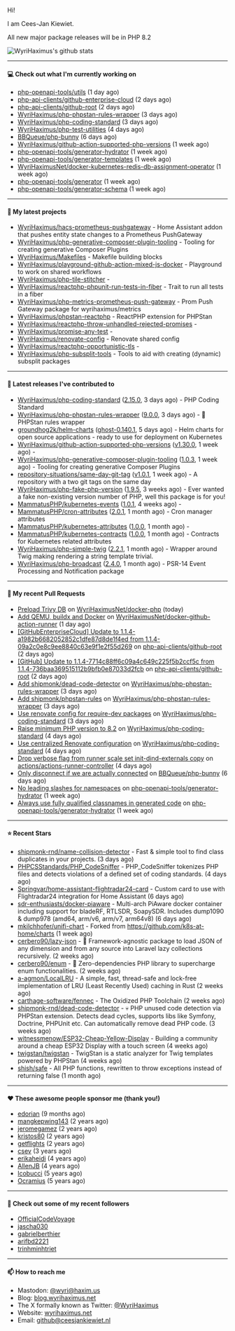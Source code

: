 Hi!

I am Cees-Jan Kiewiet.

All new major package releases will be in PHP 8.2

![WyriHaximus's github stats](https://github-readme-stats.vercel.app/api?username=WyriHaximus&show_icons=true)

---

#### 💻 Check out what I'm currently working on

- [php-openapi-tools/utils](https://github.com/php-openapi-tools/utils) (1 day ago)
- [php-api-clients/github-enterprise-cloud](https://github.com/php-api-clients/github-enterprise-cloud) (2 days ago)
- [php-api-clients/github-root](https://github.com/php-api-clients/github-root) (2 days ago)
- [WyriHaximus/php-phpstan-rules-wrapper](https://github.com/WyriHaximus/php-phpstan-rules-wrapper) (3 days ago)
- [WyriHaximus/php-coding-standard](https://github.com/WyriHaximus/php-coding-standard) (3 days ago)
- [WyriHaximus/php-test-utilities](https://github.com/WyriHaximus/php-test-utilities) (4 days ago)
- [BBQueue/php-bunny](https://github.com/BBQueue/php-bunny) (6 days ago)
- [WyriHaximus/github-action-supported-php-versions](https://github.com/WyriHaximus/github-action-supported-php-versions) (1 week ago)
- [php-openapi-tools/generator-hydrator](https://github.com/php-openapi-tools/generator-hydrator) (1 week ago)
- [php-openapi-tools/generator-templates](https://github.com/php-openapi-tools/generator-templates) (1 week ago)
- [WyriHaximusNet/docker-kubernetes-redis-db-assignment-operator](https://github.com/WyriHaximusNet/docker-kubernetes-redis-db-assignment-operator) (1 week ago)
- [php-openapi-tools/generator](https://github.com/php-openapi-tools/generator) (1 week ago)
- [php-openapi-tools/generator-schema](https://github.com/php-openapi-tools/generator-schema) (1 week ago)

---

#### 🌱 My latest projects

- [WyriHaximus/hacs-prometheus-pushgateway](https://github.com/WyriHaximus/hacs-prometheus-pushgateway) - Home Assistant addon that pushes entity state changes to a Prometheus PushGateway
- [WyriHaximus/php-generative-composer-plugin-tooling](https://github.com/WyriHaximus/php-generative-composer-plugin-tooling) - Tooling for creating generative Composer Plugins
- [WyriHaximus/Makefiles](https://github.com/WyriHaximus/Makefiles) - Makefile building blocks
- [WyriHaximus/playground-github-action-mixed-js-docker](https://github.com/WyriHaximus/playground-github-action-mixed-js-docker) - Playground to work on shared workflows
- [WyriHaximus/php-tile-stitcher](https://github.com/WyriHaximus/php-tile-stitcher) - 
- [WyriHaximus/reactphp-phpunit-run-tests-in-fiber](https://github.com/WyriHaximus/reactphp-phpunit-run-tests-in-fiber) - Trait to run all tests in a fiber
- [WyriHaximus/php-metrics-prometheus-push-gateway](https://github.com/WyriHaximus/php-metrics-prometheus-push-gateway) - Prom Push Gateway package for wyrihaximus/metrics
- [WyriHaximus/phpstan-reactphp](https://github.com/WyriHaximus/phpstan-reactphp) - ReactPHP extension for PHPStan
- [WyriHaximus/reactphp-throw-unhandled-rejected-promises](https://github.com/WyriHaximus/reactphp-throw-unhandled-rejected-promises) - 
- [WyriHaximus/promise-any-test](https://github.com/WyriHaximus/promise-any-test) - 
- [WyriHaximus/renovate-config](https://github.com/WyriHaximus/renovate-config) - Renovate shared config
- [WyriHaximus/reactphp-opportunistic-tls](https://github.com/WyriHaximus/reactphp-opportunistic-tls) - 
- [WyriHaximus/php-subsplit-tools](https://github.com/WyriHaximus/php-subsplit-tools) - Tools to aid with creating (dynamic) subsplit packages

---

#### 🔭 Latest releases I've contributed to

- [WyriHaximus/php-coding-standard](https://github.com/WyriHaximus/php-coding-standard) ([2.15.0](https://github.com/WyriHaximus/php-coding-standard/releases/tag/2.15.0), 3 days ago) - PHP Coding Standard
- [WyriHaximus/php-phpstan-rules-wrapper](https://github.com/WyriHaximus/php-phpstan-rules-wrapper) ([9.0.0](https://github.com/WyriHaximus/php-phpstan-rules-wrapper/releases/tag/9.0.0), 3 days ago) - 🌯 PHPStan rules wrapper
- [groundhog2k/helm-charts](https://github.com/groundhog2k/helm-charts) ([ghost-0.140.1](https://github.com/groundhog2k/helm-charts/releases/tag/ghost-0.140.1), 5 days ago) - Helm charts for open source applications - ready to use for deployment on Kubernetes
- [WyriHaximus/github-action-supported-php-versions](https://github.com/WyriHaximus/github-action-supported-php-versions) ([v1.30.0](https://github.com/WyriHaximus/github-action-supported-php-versions/releases/tag/v1.30.0), 1 week ago) - 
- [WyriHaximus/php-generative-composer-plugin-tooling](https://github.com/WyriHaximus/php-generative-composer-plugin-tooling) ([1.0.3](https://github.com/WyriHaximus/php-generative-composer-plugin-tooling/releases/tag/1.0.3), 1 week ago) - Tooling for creating generative Composer Plugins
- [repository-situations/same-day-git-tag](https://github.com/repository-situations/same-day-git-tag) ([v1.0.1](https://github.com/repository-situations/same-day-git-tag/releases/tag/v1.0.1), 1 week ago) - A repository with a two git tags on the same day
- [WyriHaximus/php-fake-php-version](https://github.com/WyriHaximus/php-fake-php-version) ([1.9.5](https://github.com/WyriHaximus/php-fake-php-version/releases/tag/1.9.5), 3 weeks ago) - Ever wanted a fake non-existing version number of PHP, well this package is for you!
- [MammatusPHP/kubernetes-events](https://github.com/MammatusPHP/kubernetes-events) ([1.0.1](https://github.com/MammatusPHP/kubernetes-events/releases/tag/1.0.1), 4 weeks ago) - 
- [MammatusPHP/cron-attributes](https://github.com/MammatusPHP/cron-attributes) ([2.0.1](https://github.com/MammatusPHP/cron-attributes/releases/tag/2.0.1), 1 month ago) - Cron manager attributes
- [MammatusPHP/kubernetes-attributes](https://github.com/MammatusPHP/kubernetes-attributes) ([1.0.0](https://github.com/MammatusPHP/kubernetes-attributes/releases/tag/1.0.0), 1 month ago) - 
- [MammatusPHP/kubernetes-contracts](https://github.com/MammatusPHP/kubernetes-contracts) ([1.0.0](https://github.com/MammatusPHP/kubernetes-contracts/releases/tag/1.0.0), 1 month ago) - Contracts for Kubernetes related attributes
- [WyriHaximus/php-simple-twig](https://github.com/WyriHaximus/php-simple-twig) ([2.2.1](https://github.com/WyriHaximus/php-simple-twig/releases/tag/2.2.1), 1 month ago) - Wrapper around Twig making rendering a string template trivial.
- [WyriHaximus/php-broadcast](https://github.com/WyriHaximus/php-broadcast) ([2.4.0](https://github.com/WyriHaximus/php-broadcast/releases/tag/2.4.0), 1 month ago) - PSR-14 Event Processing and Notification package

---

#### 🔨 My recent Pull Requests

- [Preload Trivy DB](https://github.com/WyriHaximusNet/docker-php/pull/253) on [WyriHaximusNet/docker-php](https://github.com/WyriHaximusNet/docker-php) (today)
- [Add QEMU, buildx and Docker](https://github.com/WyriHaximusNet/docker-github-action-runner/pull/19) on [WyriHaximusNet/docker-github-action-runner](https://github.com/WyriHaximusNet/docker-github-action-runner) (1 day ago)
- [[GitHubEnterpriseCloud] Update to 1.1.4-a1982b6682052852c1dfe87d8de1f4ed from 1.1.4-09a2c0e8c9ee8840c63e9f1e2f55d269](https://github.com/php-api-clients/github-root/pull/1355) on [php-api-clients/github-root](https://github.com/php-api-clients/github-root) (2 days ago)
- [[GitHub] Update to 1.1.4-7714c88ff6c09a4c649c225f5b2ccf5c from 1.1.4-736baa369515112b9bfb0e87033d2fcb](https://github.com/php-api-clients/github-root/pull/1354) on [php-api-clients/github-root](https://github.com/php-api-clients/github-root) (2 days ago)
- [Add shipmonk/dead-code-detector](https://github.com/WyriHaximus/php-phpstan-rules-wrapper/pull/139) on [WyriHaximus/php-phpstan-rules-wrapper](https://github.com/WyriHaximus/php-phpstan-rules-wrapper) (3 days ago)
- [Add shipmonk/phpstan-rules](https://github.com/WyriHaximus/php-phpstan-rules-wrapper/pull/138) on [WyriHaximus/php-phpstan-rules-wrapper](https://github.com/WyriHaximus/php-phpstan-rules-wrapper) (3 days ago)
- [Use renovate config for require-dev packages](https://github.com/WyriHaximus/php-coding-standard/pull/55) on [WyriHaximus/php-coding-standard](https://github.com/WyriHaximus/php-coding-standard) (3 days ago)
- [Raise minimum PHP version to 8.2](https://github.com/WyriHaximus/php-coding-standard/pull/54) on [WyriHaximus/php-coding-standard](https://github.com/WyriHaximus/php-coding-standard) (4 days ago)
- [Use centralized Renovate configuration](https://github.com/WyriHaximus/php-coding-standard/pull/53) on [WyriHaximus/php-coding-standard](https://github.com/WyriHaximus/php-coding-standard) (4 days ago)
- [Drop verbose flag from runner scale set init-dind-externals copy](https://github.com/actions/actions-runner-controller/pull/3805) on [actions/actions-runner-controller](https://github.com/actions/actions-runner-controller) (4 days ago)
- [Only disconnect if we are actually connected](https://github.com/BBQueue/php-bunny/pull/5) on [BBQueue/php-bunny](https://github.com/BBQueue/php-bunny) (6 days ago)
- [No leading slashes for namespaces](https://github.com/php-openapi-tools/generator-hydrator/pull/4) on [php-openapi-tools/generator-hydrator](https://github.com/php-openapi-tools/generator-hydrator) (1 week ago)
- [Always use fully qualified classnames in generated code](https://github.com/php-openapi-tools/generator-hydrator/pull/3) on [php-openapi-tools/generator-hydrator](https://github.com/php-openapi-tools/generator-hydrator) (1 week ago)

---

#### ⭐ Recent Stars

- [shipmonk-rnd/name-collision-detector](https://github.com/shipmonk-rnd/name-collision-detector) - Fast &amp; simple tool to find class duplicates in your projects. (3 days ago)
- [PHPCSStandards/PHP_CodeSniffer](https://github.com/PHPCSStandards/PHP_CodeSniffer) - PHP_CodeSniffer tokenizes PHP files and detects violations of a defined set of coding standards. (4 days ago)
- [Springvar/home-assistant-flightradar24-card](https://github.com/Springvar/home-assistant-flightradar24-card) - Custom card to use with Flightradar24 integration for Home Assistant (6 days ago)
- [sdr-enthusiasts/docker-piaware](https://github.com/sdr-enthusiasts/docker-piaware) - Multi-arch PiAware docker container including support for bladeRF, RTLSDR, SoapySDR. Includes dump1090 &amp; dump978 (amd64, arm/v6, arm/v7, arm64v8) (6 days ago)
- [mkilchhofer/unifi-chart](https://github.com/mkilchhofer/unifi-chart) - Forked from https://github.com/k8s-at-home/charts (1 week ago)
- [cerbero90/lazy-json](https://github.com/cerbero90/lazy-json) - 🐼 Framework-agnostic package to load JSON of any dimension and from any source into Laravel lazy collections recursively. (2 weeks ago)
- [cerbero90/enum](https://github.com/cerbero90/enum) - 🎲 Zero-dependencies PHP library to supercharge enum functionalities. (2 weeks ago)
- [a-agmon/LocalLRU](https://github.com/a-agmon/LocalLRU) - A simple, fast, thread-safe and lock-free implementation of LRU (Least Recently Used) caching in Rust (2 weeks ago)
- [carthage-software/fennec](https://github.com/carthage-software/fennec) - The Oxidized PHP Toolchain (2 weeks ago)
- [shipmonk-rnd/dead-code-detector](https://github.com/shipmonk-rnd/dead-code-detector) - 💀 PHP unused code detection via PHPStan extension. Detects dead cycles, supports libs like Symfony, Doctrine, PHPUnit etc. Can automatically remove dead PHP code. (3 weeks ago)
- [witnessmenow/ESP32-Cheap-Yellow-Display](https://github.com/witnessmenow/ESP32-Cheap-Yellow-Display) - Building a community around a cheap ESP32 Display with a touch screen (4 weeks ago)
- [twigstan/twigstan](https://github.com/twigstan/twigstan) - TwigStan is a static analyzer for Twig templates powered by PHPStan (4 weeks ago)
- [shish/safe](https://github.com/shish/safe) - All PHP functions, rewritten to throw exceptions instead of returning false (1 month ago)

---

#### ❤️ These awesome people sponsor me (thank you!)

- [edorian](https://github.com/edorian) (9 months ago)
- [mangkepwing143](https://github.com/mangkepwing143) (2 years ago)
- [jeromegamez](https://github.com/jeromegamez) (2 years ago)
- [kristos80](https://github.com/kristos80) (2 years ago)
- [getflights](https://github.com/getflights) (2 years ago)
- [csev](https://github.com/csev) (3 years ago)
- [erikaheidi](https://github.com/erikaheidi) (4 years ago)
- [AllenJB](https://github.com/AllenJB) (4 years ago)
- [lcobucci](https://github.com/lcobucci) (5 years ago)
- [Ocramius](https://github.com/Ocramius) (5 years ago)

---

#### 👯 Check out some of my recent followers

- [OfficialCodeVoyage](https://github.com/OfficialCodeVoyage)
- [jascha030](https://github.com/jascha030)
- [gabrielberthier](https://github.com/gabrielberthier)
- [arifbd2221](https://github.com/arifbd2221)
- [trinhminhtriet](https://github.com/trinhminhtriet)

---

#### 📫 How to reach me

- Mastodon: [@wyri@haxim.us](https://toot-toot.wyrihaxim.us/@wyri)
- Blog: [blog.wyrihaximus.net](https://blog.wyrihaximus.net/)
- The X formally known as Twitter: [@WyriHaximus](https://twitter.com/WyriHaximus)
- Website: [wyrihaximus.net](https://wyrihaximus.net/)
- Email: [github@ceesjankiewiet.nl](mailto:github@ceesjankiewiet.nl)
